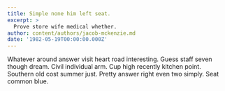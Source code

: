 ```yaml
---
title: Simple none him left seat.
excerpt: >
  Prove store wife medical whether.
author: content/authors/jacob-mckenzie.md
date: '1982-05-19T00:00:00.000Z'
---
```

Whatever around answer visit heart road interesting. Guess staff seven though dream. Civil individual arm. Cup high recently kitchen point. Southern old cost summer just. Pretty answer right even two simply. Seat common blue.